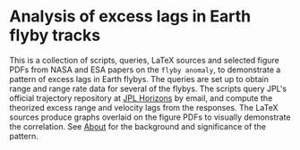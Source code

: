 # Analysis of excess lags in Earth flyby tracks

This is a collection of scripts, queries, LaTeX sources and
	selected figure PDFs from NASA and ESA papers on the `flyby anomaly`,
to demonstrate
	a pattern of excess lags in Earth flybys.
The queries are set up to obtain
	range and range rate data
		for several of the flybys.
The scripts query
	JPL's official trajectory repository 
		at [JPL Horizons](https://ssd.jpl.nasa.gov/?horizons)
	by email,
and compute
	the theorized excess range and velocity lags from the responses.
The LaTeX sources produce graphs
	overlaid on the figure PDFs
to visually demonstrate
	the correlation.
See [About](About.md) for
	the background and significance of the pattern.

